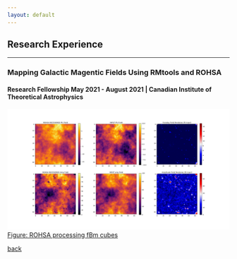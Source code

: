 ```yaml
---
layout: default
---
```


## Research Experience
* * *
### Mapping Galactic Magentic Fields Using RMtools and ROHSA
#### Research Fellowship May 2021 - August 2021 | Canadian Institute of Theoretical Astrophysics

![ROHSARECOVERED](./assets/img/fbm_results_modker.png)
[Figure: ROHSA processing fBm cubes](https://artemsdavydov.github.io/assets/img/fbm_results_modker.pdf)


[back](./)

